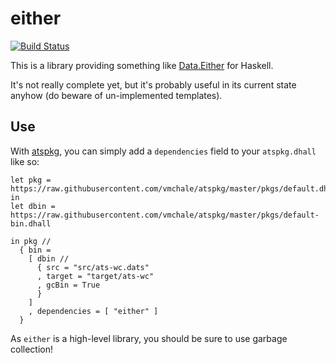 # either

[![Build Status](https://travis-ci.org/vmchale/either.svg?branch=master)](https://travis-ci.org/vmchale/either)

This is a library providing something like
[Data.Either](https://hackage.haskell.org/package/base-4.10.1.0/docs/Data-Either.html)
for Haskell.

It's not really complete yet, but it's probably useful in its current state
anyhow (do beware of un-implemented templates).

## Use

With [atspkg](https://github.com/vmchale/atspkg), you can simply add
a `dependencies` field to your `atspkg.dhall` like so:

```
let pkg = https://raw.githubusercontent.com/vmchale/atspkg/master/pkgs/default.dhall
in
let dbin = https://raw.githubusercontent.com/vmchale/atspkg/master/pkgs/default-bin.dhall

in pkg //
  { bin =
    [ dbin //
      { src = "src/ats-wc.dats"
      , target = "target/ats-wc"
      , gcBin = True
      }
    ]
    , dependencies = [ "either" ]
  }
```

As `either` is a high-level library, you should be sure to use garbage
collection!
